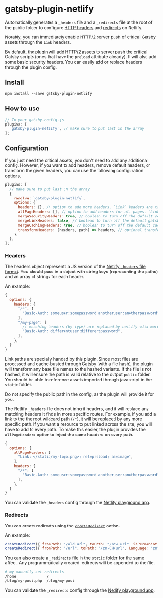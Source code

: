 # gatsby-plugin-netlify

Automatically generates a `_headers` file and a `_redirects` file at the root of the public folder to configure
[HTTP headers](https://www.netlify.com/docs/headers-and-basic-auth/) and [redirects](https://www.netlify.com/docs/redirects/) on Netlify.

Notably, you can immediately enable HTTP/2 server push of critical Gatsby assets
through the `Link` headers.

By default, the plugin will add HTTP/2 assets to server push the critical Gatsby
scripts (ones that have the `preload` attribute already). It will also add some
basic security headers. You can easily add or replace headers through the plugin
config.

## Install

`npm install --save gatsby-plugin-netlify`

## How to use

```javascript
// In your gatsby-config.js
plugins: [
  `gatsby-plugin-netlify`, // make sure to put last in the array
];
```

## Configuration

If you just need the critical assets, you don't need to add any additional
config. However, if you want to add headers, remove default headers, or
transform the given headers, you can use the following configuration options.

```javascript
plugins: [
  // make sure to put last in the array
  {
    resolve: `gatsby-plugin-netlify`,
    options: {
      headers: {}, // option to add more headers. `Link` headers are transformed by the below criteria
      allPageHeaders: [], // option to add headers for all pages. `Link` headers are transformed by the below criteria
      mergeSecurityHeaders: true, // boolean to turn off the default security headers
      mergeLinkHeaders: false, // boolean to turn off the default gatsby js headers (disabled by default, until gzip is fixed for server push)
      mergeCachingHeaders: true, // boolean to turn off the default caching headers
      transformHeaders: (headers, path) => headers, // optional transform for manipulating headers under each path (e.g.sorting), etc.
    },
  },
];
```

### Headers

The headers object represents a JS version of the
[Netlify `_headers` file format](https://www.netlify.com/docs/headers-and-basic-auth/).
You should pass in a object with string keys (representing the paths) and an
array of strings for each header.

An example:

```javascript
{
  options: {
    headers: {
      "/*": [
        "Basic-Auth: someuser:somepassword anotheruser:anotherpassword",
      ],
      "/my-page": [
        // matching headers (by type) are replaced by netlify with more specific routes
        "Basic-Auth: differentuser:differentpassword",
      ],
    },
  }
}
```

Link paths are specially handed by this plugin. Since most files are processed
and cache-busted through Gatsby (with a file hash), the plugin will transform
any base file names to the hashed variants. If the file is not hashed, it will
ensure the path is valid relative to the output `public` folder. You should be
able to reference assets imported through javascript in the `static` folder.

Do not specify the public path in the config, as the plugin will provide it for
you.

The Netlify `_headers` file does not inherit headers, and it will replace any
matching headers it finds in more specific routes. For example, if you add a
link to the the root wildcard path (`/*`), it will be replaced by any more
specific path. If you want a resource to put linked across the site, you will
have to add to every path. To make this easier, the plugin provides the
`allPageHeaders` option to inject the same headers on every path.

```javascript
{
  options: {
    allPageHeaders: [
      "Link: </static/my-logo.png>; rel=preload; as=image",
    ],
    headers: {
      "/*": [
        "Basic-Auth: someuser:somepassword anotheruser:anotherpassword",
      ],
    },
  }
}
```

You can validate the `_headers` config through the
[Netlify playground app](https://play.netlify.com/headers).

### Redirects

You can create redirects using the [`createRedirect`](https://www.gatsbyjs.org/docs/bound-action-creators/#createRedirect) action.

An example:

```javascript
createRedirect({ fromPath: "/old-url", toPath: "/new-url", isPermanent: true });
createRedirect({ fromPath: "/url", toPath: "/zn-CH/url", Language: "zn" });
```

You can also create a `_redirects` file in the `static` folder for the same affect. Any programmatically created redirects will be appended to the file.

```sh
# my manually set redirects
/home              /
/blog/my-post.php  /blog/my-post
```

You can validate the `_redirects` config through the
[Netlify playground app](https://play.netlify.com/redirects).
